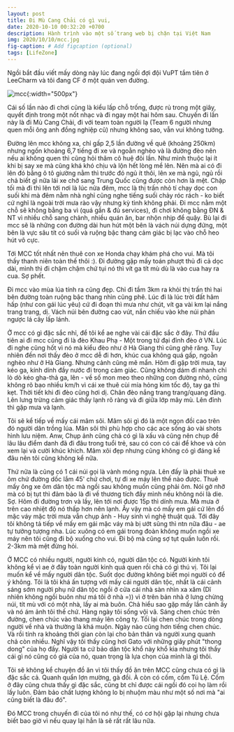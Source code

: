 ```yaml
---
layout: post
title: Đi Mù Cang Chải có gì vui,
date: 2020-10-10 00:32:20 +0700
description: Hành trình vào một số trang web bị chặn tại Việt Nam
img: 2020/10/10/mcc.jpg
fig-caption: # Add figcaption (optional)
tags: [LifeZone]
---
```


Ngồi bắt đầu viết mấy dòng này lúc đang ngồi đợi đội VuPT tắm tiên ở LeeCharm và tôi đang CF ở một quán ven đường.

![mcc]( {{site.url}}/assets/img/2020/10/10/mcc.jpg){:width="500px"}

Cái số lần nào đi chơi cũng là kiểu lấp chỗ trống, được rủ trong một giây, quyết định trong một nốt nhạc và đi ngay một hai hôm sau. Chuyến đi lần này là đi Mù Cang Chải, đi với team toàn người lạ (Team 6 người nhưng quen mỗi ông anh đồng nghiệp cũ) nhưng không sao, vẫn vui không tưởng.

Đường lên mcc không xa, chỉ gấp 2,5 lần đường về quê (khoảng 250km) nhưng ngốn khoảng 6,7 tiếng đi xe và ngoằn nghèo và là đường đèo nên nếu ai không quen thì cũng hỏi thăm cô huệ đôi lần. Như mình thuộc lại ít khi bị say xe mà cũng khá khó chịu và lộn hết lòng mề lên. Nên mà ai có đi lên đó bằng ô tô giường nằm thì trước đó ngủ ít thôi, lên xe mà ngủ, ngủ rồi chả biết gì nữa lái xe chở sang Trung Quốc cũng được còn hơn là mệt.
Chập tối mà đi thì lên tới nơi là lúc nửa đêm, mcc là thị trấn nhỏ tí chạy dọc con suối khi mà đêm nằm nhà nghỉ cũng nghe tiếng suối chảy róc rách - ko biết cứ nghĩ là ngoài trời mưa rào vậy nhưng kỳ tình không phải. Đi mcc nằm một chỗ sẽ không bằng ba vì (quá gần & đủ services), đi chơi không bằng ĐN & NT vì nhiều chỗ sang chảnh, nhiều quán ăn, bar nhộn nhịp để quậy. Bù lại đi mcc sẽ là những con đường dài hun hút một bên là vách núi dựng đứng, một bên là vực sâu tít có suối và ruộng bậc thang cảm giác bị lạc vào chỗ heo hút vô cực. 

Tới MCC tốt nhất nên thuê con xe Honda chạy khám phá cho vui. Mà tôi thấy thanh niên toàn thế thôi :). Đi đường gặp mấy toán phượt thủ đi cả dọc dài, mình thì đi chậm chậm chứ tụi nó thì vít ga tít mù dù là vào cua hay ra cua. Sợ phết.

Đi mcc vào mùa lúa tính ra cũng đẹp. Chỉ đi tầm 3km ra khỏi thị trấn thì hai bên đường toàn ruộng bậc thang nhìn cũng phê. Lúc đi là lúc trời đất hâm hấp (như con gái lúc yêu) cứ đi đoạn thì mưa như chút, vít ga vài km lại nắng trang trang, dị. Vách núi bên đường cao vút, nắn chiếu vào khe núi phản ngược lá cây lấp lánh.


Ở mcc có gì đặc sắc nhỉ, để tôi kể ae nghe vài cái đặc sắc ở đây.
Thứ đầu tiên ai đi mcc cũng đi là đèo Khau Phạ - Một trong tứ đại đỉnh đèo ở VN. Lúc đi nghe cũng hốt vì nó mà kiểu đèo như ở Hà Giang thì cũng ghê răng. Tuy nhiên đến nơi thấy đèo ở mcc dễ đi hơn, khúc cua không quá gấp, ngoằn nghèo như ở Hà Giang. Nhưng cảnh cũng mê mẩn. Hôm đi gặp trời mưa, tay kéo ga, kính dính đầy nước đi trong cảm giác. Cũng không dám đi nhanh chỉ lò dò kéo gha-thả ga, lên - về số mon meo theo những con đường nhỏ, cũng không rõ bao nhiều km/h vì cái xe thuê cùi mía hỏng kim tốc độ, tay ga thì kẹt. Thời tiết khi đi đèo cũng hơi dị. Chân đèo nắng trang trang/quang đãng. Lên lưng trừng cảm giác thấy lạnh rõ ràng và đi giữa lớp mây mù. Lên đỉnh thì gặp mưa và lạnh. 

Tôi sẽ kể tiếp về mấy cái mâm sôi. Mâm sôi gì đó là một ngọn đồi cao trên đó người dân trồng lúa. Mân sôi thì phù hợp cho các ace sống ảo vài shots hình lưu niệm. Anw, Chụp ảnh cũng chả có gì là xấu và cũng nên chụp để lâu lâu điểm danh đã đi đâu trong tuổi trẻ, sau có con có cái để khoe và còn xem lại và cười khúc khich. Mâm xôi đẹp nhưng cũng không có gì đáng kể đâu nên tôi cũng không kể nữa.

Thứ nữa là cũng có 1 cái núi gọi là vành móng ngựa. Lên đấy là phải thuê xe ôm chứ đường dốc lắm 45' chứ chơi, tự đi xe máy lên thế nào được. Thuê mấy ông xe ôm dân tộc mà ngồi sau không muốn cũng phải ôm. Nói gở nhỡ mà có bị tụt thì đảm bảo là đi về thương tích đầy mình nếu không nói là die. Sợ. Hôm đi đường trơn và lầy, lên tới nơi được 15p thì dính mưa. Mà mưa ở trên cao nhiệt độ nó thấp hơn nên lạnh. Ấy vậy mà có mấy em gái cứ lên đồ mặc váy mặc trời mưa vẫn chụp ảnh - Huy sinh vì nghệ thuật quá. Tới đây tôi không tả tiếp về mấy em gái mặc váy mà bị ướt sũng thì ntn nữa đâu - ae tự tưởng tượng nha. Lúc xuông có em gái trong đoàn không muốn ngồi xe máy nên tôi cũng đi bộ xuống cho vui. Đi bộ mà cũng sợ tụt quần luôn rồi. 2-3km mà mệt đừng hỏi.

Ở MCC có nhiều người, người kinh có, người dân tộc có. Người kinh tôi không kể vì ae ở đây toàn người kinh quá quen rồi chả có gì thú vị. Tôi lại muốn kể về mấy người dân tộc. Suốt dọc đường không biết mọi người có để ý không. Tôi là tôi khá ấn tượng với mấy cái người dân tộc, nhất là cái cảnh sáng sớm người phụ nữ dân tộc ngồi ở cửa cái nhà sàn nhìn xa xăm (Dĩ nhiên không ngồi buôn như má tôi ở nhà =)) vì ở trên bản nhà ở lưng chừng núi, tít mù với có một nhà, lấy ai mà buôn. Chả hiểu sao gặp mấy lần cảnh ấy và nó ám ảnh tôi thế chứ. Hàng ngày tôi sống vội vã. Sáng chen chúc trên đường, chen chúc vào thang máy lên công ty. Tối lại chen chúc trong dòng người về nhà và thường là khá muộn. Ngày nào cũng hơn tiếng chen chúc. Và rồi tính ra khoảng thời gian còn lại cho bản thân và người xung quanh chả còn nhiều. Nghĩ vậy tôi thấy cũng hơi Gato với những giây phút "thong dong" của họ đấy. Người ta cứ bảo dân tộc khổ này khổ kia nhưng tôi thấy cái gì nó cũng có giá của nó, quan trọng là lựa chọn của mình là gì thôi. 

Tôi sẽ không kể chuyện đồ ăn vì tôi thấy đồ ăn trên MCC cũng chưa có gì là đặc sắc cả. Quanh quẩn lợn mường, gà đồi. À còn có cốm, cốm Tú Lệ. Cốm ở đây cũng chưa thấy gì đặc sắc, cũng bt chỉ được cái ngồi đó coi họ làm rồi lấy luôn. Đảm bảo chất lượng không lo bị nhuộm màu như một số nơi mà "ai cũng biết là đâu đó".

Đó MCC trong chuyến đi của tôi nó như thế, có cơ hội gặp lại nhưng chưa biết bao giờ vì nếu quay lại hẳn là sẽ rất rất lâu nữa.